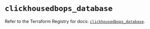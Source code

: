 # `clickhousedbops_database`

Refer to the Terraform Registry for docs: [`clickhousedbops_database`](https://registry.terraform.io/providers/clickhouse/clickhousedbops/1.3.1/docs/resources/database).

